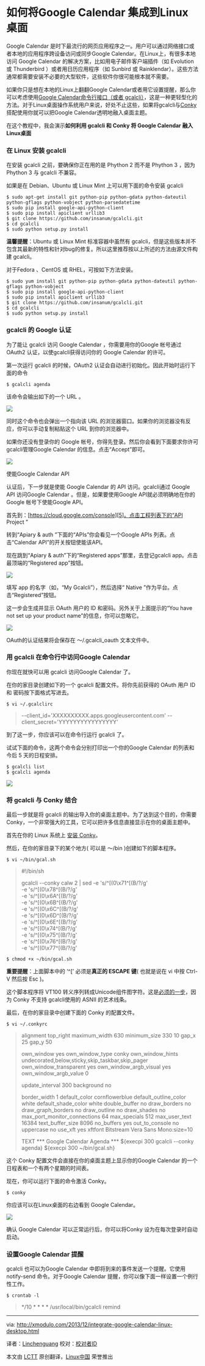 如何将Google Calendar 集成到Linux桌面
================================================================================
Google Calendar 是时下最流行的网页应用程序之一。用户可以通过网络接口或者本地的应用程序跨设备访问或同步Google Calendar。在Linux上，有很多本地访问 Google Calendar 的解决方案，比如用电子邮件客户端插件（如 Evolution 或 Thunderbird ）或者用日历应用程序（如 Sunbird 或 Rainklendar）。这些方法通常都需要安装不必要的大型软件，这些软件你很可能根本就不需要。


如果你只是想在本地的Linux上翻翻Google Calendar或者用它设置提醒，那么你可以考虑使用[Google Calendar命令行接口（或者 gcalcli）][1]，这是一种更轻型化的方法。对于Linux桌面操作系统用户来说，好处不止这些，如果将gcalcli与[Conky][2]搭配使用你就可以把Google Calendar透明地融入桌面主题。

在这个教程中，我会演示**如何利用 gcalcli 和 Conky 将 Google Calendar 融入 Linux桌面**

### 在 Linux 安装 gcalcli ###

在安装 gcalcli 之前，要确保你正在用的是 Phython 2 而不是 Phython 3 ，因为 Phython 3 与 gcalcli 不兼容。

如果是在 Debian、Ubuntu 或 Linux Mint 上可以用下面的命令安装 gcalcli 

    $ sudo apt-get install git python-pip python-gdata python-dateutil python-gflags python-vobject python-parsedatetime
    $ sudo pip install google-api-python-client
    $ sudo pip install apiclient urllib3
    $ git clone https://github.com/insanum/gcalcli.git
    $ cd gcalcli
    $ sudo python setup.py install 

**温馨提醒**：Ubuntu 或 Linux Mint 标准容器中虽然有 gcalcli，但是这些版本并不包含其最新的特性和针对bug的修复。所以这里推荐按以上所述的方法由源文件构建 gcalcli。


对于Fedora 、CentOS 或 RHEL，可按如下方法安装。

    $ sudo yum install git python-pip python-gdata python-dateutil python-gflags python-vobject
    $ sudo pip install google-api-python-client
    $ sudo pip install apiclient urllib3
    $ git clone https://github.com/insanum/gcalcli.git
    $ cd gcalcli
    $ sudo python setup.py install 


### gcalcli 的 Google 认证 ####

为了能让 gcalcli 访问 Google Calendar ，你需要用你的Google 帐号通过 OAuth2 认证，以使gcalcli获得访问你的 Google Calendar 的许可。


第一次运行 gcalcli 的时候，OAuth2 认证会自动进行初始化。因此开始时运行下面的命令


    $ gcalcli agenda 

该命令会输出如下的一个 URL 。 

[![](http://farm4.staticflickr.com/3791/11216331146_d2c5f95963_z.jpg)][3]


同时这个命令也会弹出一个指向该 URL 的浏览器窗口。如果你的浏览器没有反应，你可以手动复制粘贴这个 URL 到你的浏览器中。 


如果你还没有登录你的 Google 帐号，你得先登录。然后你会看到下面要求你许可gcalcli管理Google Calendar 的信息。点击“Accept”即可。


[![](http://farm4.staticflickr.com/3810/11216308465_1008fc1bb3_z.jpg)][4]

使能Google Calendar API

认证后，下一步就是使能 Google Calendar 的 API 访问。gcalcli通过 Google API 访问Google Calendar 。但是，如果要使用Google API就必须明确地在你的Google 帐号下使能Google API。

首先到：[https://cloud.google.com/console][5]。点击工程列表下的“API Project ”

转到“Apiary & auth ”下面的“APIs”你会看见一个Google APIs 列表。点击“Calendar API”的开关按钮使能该API。


现在跳到“Apiary & auth”下的“Registered apps”那里，去登记gcalcli app。点击最顶端的“Registered app”按钮。


[![](http://farm8.staticflickr.com/7293/11216363656_c203b6dfa2_z.jpg)][6]


填写 app 的名字（如，“My Gcalcli”），然后选择“ Native ”作为平台。点击“Registered”按钮。

这一步会生成并显示 OAuth 用户的 ID 和密码。另外关于上面提示的“You have not set up your product name”的信息，你可以忽略它。

[![](http://farm3.staticflickr.com/2890/11216593546_312a564f1f_z.jpg)][7]

OAuth的认证结果将会保存在 ～/.gcalcli_oauth 文本文件中。

### 用 gcalcli 在命令行中访问Google Calendar ###

你现在就快可以用 gcalcli 访问Google Calendar 了。


在你的家目录创建如下的一个 gcalcli 配置文件。将你先前获得的 OAuth 用户 ID 和 密码按下面格式写进去。

    $ vi ~/.gcalclirc 

> --client_id='XXXXXXXXXX.apps.googleusercontent.com'
> --client_secret='YYYYYYYYYYYYYYYY'


到了这一步，你应该可以在命令行运行 gcalcli 了。

试试下面的命令，这两个命令会分别打印出一个你的Google Calendar 的列表和今后 5 天的日程安排。

    $ gcalcli list
    $ gcalcli agenda 

[![](http://farm4.staticflickr.com/3780/11216465043_c8f6d8967d_z.jpg)][8]

### 将 gcalcli 与 Conky 结合 ###


最后一步就是将 gcalcli 的输出导入你的桌面主题中。为了达到这个目的，你需要Conky，一个非常强大的工具，它可以把许多信息直接显示在你的桌面主题中。

首先在你的 Linux 系统上 [安装 Conky][9]。 


然后，在你的家目录下的某个地方( 可以是 ～/bin )创建如下的脚本程序。

    $ vi ~/bin/gcal.sh 

> #!/bin/sh
> 
> gcalcli --conky calw 2 |
>     sed -e 's/^[(0\x71^[(B/?/g' \
>         -e 's/^[(0\x78^[(B/?/g' \
>         -e 's/^[(0\x6A^[(B/?/g' \
>         -e 's/^[(0\x6B^[(B/?/g' \
>         -e 's/^[(0\x6C^[(B/?/g' \
>         -e 's/^[(0\x6D^[(B/?/g' \
>         -e 's/^[(0\x6E^[(B/?/g' \
>         -e 's/^[(0\x74^[(B/?/g' \
>         -e 's/^[(0\x75^[(B/?/g' \
>         -e 's/^[(0\x76^[(B/?/g' \
>         -e 's/^[(0\x77^[(B/?/g'

    $ chmod +x ~/bin/gcal.sh 


**重要提醒**：上面脚本中的 ‘^[’ 必须是**真正的 ESCAPE 键**( 也就是说在 vi 中按 Ctrl-V 然后按 Esc )。


这个脚本程序将 VT100 转义序列转成Unicode组件图字符。这是[必须的一步][10]，因为 Conky 不支持 gcalcli使用的 ASNII 的艺术线条。


最后，在你的家目录中创建下面的 Conky 的配置文件。

    $ vi ~/.conkyrc 

> alignment top_right
> maximum_width 630
> minimum_size 330 10
> gap_x 25
> gap_y 50
> 
> own_window yes
> own_window_type conky
> own_window_hints undecorated,below,sticky,skip_taskbar,skip_pager
> own_window_transparent yes
> own_window_argb_visual yes
> own_window_argb_value 0
> 
> update_interval 300
> background no
> 
> border_width 1
> default_color cornflowerblue
> default_outline_color white
> default_shade_color white
> double_buffer no
> draw_borders no
> draw_graph_borders no
> draw_outline no
> draw_shades no
> max_port_monitor_connections 64
> max_specials 512
> max_user_text 16384
> text_buffer_size 8096
> no_buffers yes
> out_to_console no
> uppercase no
> use_xft yes
> xftfont Bitstream Vera Sans Mono:size=10
> 
> TEXT
> *** Google Calendar Agenda ***
> ${execpi 300 gcalcli --conky agenda}
> ${execpi 300 ~/bin/gcal.sh}

这个 Conky 配置文件会直接在你的桌面主题上显示你的Google Calendar 的一个日程表和一个有两个星期的时间表。


现在，你可以运行下面的命令激活 Conky。

    $ conky 

你应该可以在Linux桌面的右边看到 Google Calendar。 

[![](http://farm8.staticflickr.com/7390/11216377436_72d00cec49_z.jpg)][11]


确认 Google Calendar 可以正常运行后，你可以将Conky 设为在每次登录时自动启动。

### 设置Google Calendar 提醒 ###

gcalcli 也可以为Google Calendar 中即将到来的事件发送一个提醒。它使用 notify-send 命令。对于Google Calendar 提醒，你可以像下面一样设置一个例行性工作。

    $ crontab -l 

> */10 * * * * /usr/local/bin/gcalcli remind

--------------------------------------------------------------------------------

via: http://xmodulo.com/2013/12/integrate-google-calendar-linux-desktop.html

译者：[Linchenguang](https://github.com/Linchenguang) 校对：[校对者ID](https://github.com/校对者ID)

本文由 [LCTT](https://github.com/LCTT/TranslateProject) 原创翻译，[Linux中国](http://linux.cn/) 荣誉推出

[1]:https://github.com/insanum/gcalcli
[2]:http://conky.sourceforge.net/
[3]:http://www.flickr.com/photos/xmodulo/11216331146/
[4]:http://www.flickr.com/photos/xmodulo/11216308465/
[5]:https://cloud.google.com/console
[6]:http://www.flickr.com/photos/xmodulo/11216363656/
[7]:http://www.flickr.com/photos/xmodulo/11216593546/
[8]:http://www.flickr.com/photos/xmodulo/11216465043/
[9]:http://xmodulo.com/2013/12/install-configure-conky-linux.html
[10]:https://github.com/insanum/gcalcli/issues/97
[11]:http://www.flickr.com/photos/xmodulo/11216377436/
